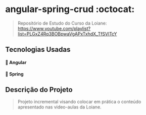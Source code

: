 # angular-spring-crud :octocat:

> Repositório de Estudo do Curso da Loiane: https://www.youtube.com/playlist?list=PLGxZ4Rq3BOBpwaVgAPxTxhdX_TfSVlTcY

## Tecnologias Usadas

#### :page_facing_up: Angular
#### :page_facing_up: Spring

## Descrição do Projeto

> Projeto incremental visando colocar em prática o conteúdo apresentado nas video-aulas da Loiane.
